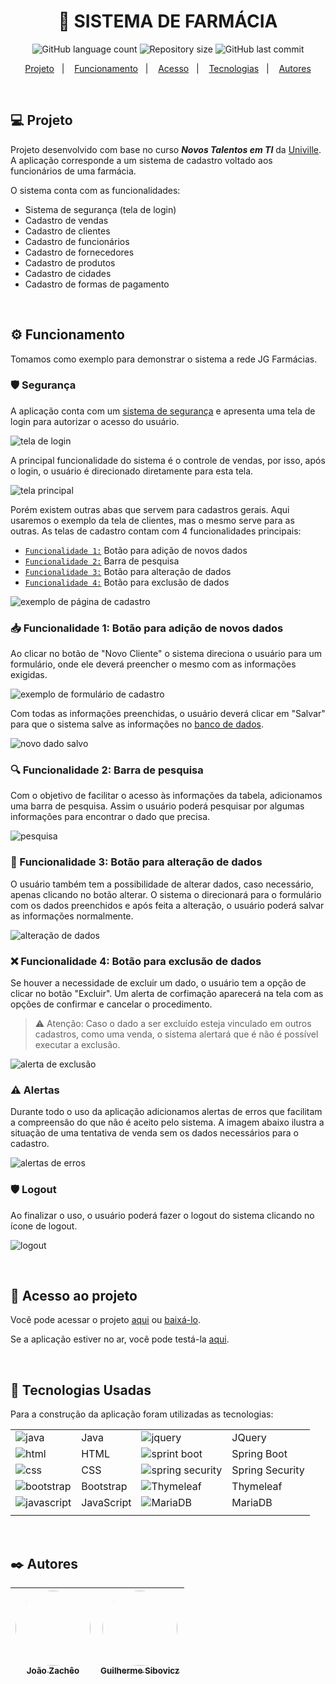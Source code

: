 <h1 align="center" > 💊 SISTEMA DE FARMÁCIA </h1>

<p align="center">
    <img alt="GitHub language count" src="https://img.shields.io/github/languages/count/joaozacheo/sistemafarmacia">
    <img alt="Repository size" src="https://img.shields.io/github/repo-size/joaozacheo/sistemafarmacia">
    <img alt="GitHub last commit" src="https://img.shields.io/github/last-commit/joaozacheo/sistemafarmacia">
</p>

<p align="center">
  <a href="#-projeto">Projeto</a>&nbsp;&nbsp;&nbsp;|&nbsp;&nbsp;&nbsp;
  <a href="#%EF%B8%8F-funcionamento">Funcionamento</a>&nbsp;&nbsp;&nbsp;|&nbsp;&nbsp;&nbsp;
  <a href="#-acesso-ao-projeto">Acesso</a>&nbsp;&nbsp;&nbsp;|&nbsp;&nbsp;&nbsp;
  <a href="#-tecnologias-usadas">Tecnologias</a>&nbsp;&nbsp;&nbsp;|&nbsp;&nbsp;&nbsp;
  <a href="#%EF%B8%8F-autores">Autores</a>
</p>

</br>

## 💻 Projeto

Projeto desenvolvido com base no curso **_Novos Talentos em TI_** da [Univille](https://www.univille.edu.br/). A aplicação corresponde a um sistema de cadastro voltado aos funcionários de uma farmácia.

O sistema conta com as funcionalidades:
- Sistema de segurança (tela de login)
- Cadastro de vendas
- Cadastro de clientes
- Cadastro de funcionários
- Cadastro de fornecedores
- Cadastro de produtos
- Cadastro de cidades
- Cadastro de formas de pagamento

</br>

## ⚙️ Funcionamento

Tomamos como exemplo para demonstrar o sistema a rede JG Farmácias.

### 🛡️ Segurança

A aplicação conta com um [sistema de segurança](#-tecnologias-usadas) e apresenta uma tela de login para autorizar o acesso do usuário.

![tela de login](https://imgur.com/u5o4MNU.png)

A principal funcionalidade do sistema é o controle de vendas, por isso, após o login, o usuário é direcionado diretamente para esta tela.

![tela principal](https://imgur.com/wO7Gg67.png)

Porém existem outras abas que servem para cadastros gerais. Aqui usaremos o exemplo da tela de clientes, mas o mesmo serve para as outras. As telas de cadastro contam com 4 funcionalidades principais:
- [`Funcionalidade 1:`](#-funcionalidade-1-botão-para-adição-de-novos-dados) Botão para adição de novos dados
- [`Funcionalidade 2:`](#-funcionalidade-2-barra-de-pesquisa) Barra de pesquisa
- [`Funcionalidade 3:`](#-funcionalidade-3-botão-para-alteração-de-dados) Botão para alteração de dados
- [`Funcionalidade 4:`](#-funcionalidade-4-botão-para-exclusão-de-dados) Botão para exclusão de dados

![exemplo de página de cadastro](https://imgur.com/ZZTikRG.png)

### 📥 Funcionalidade 1: Botão para adição de novos dados

Ao clicar no botão de "Novo Cliente" o sistema direciona o usuário para um formulário, onde ele deverá preencher o mesmo com as informações exigidas.

![exemplo de formulário de cadastro](https://imgur.com/Zmbib5A.png)

Com todas as informações preenchidas, o usuário deverá clicar em "Salvar" para que o sistema salve as informações no [banco de dados](#-tecnologias-usadas).

![novo dado salvo](https://imgur.com/cC7hy6e.png)

### 🔍 Funcionalidade 2: Barra de pesquisa

Com o objetivo de facilitar o acesso às informações da tabela, adicionamos uma barra de pesquisa. Assim o usuário poderá pesquisar por algumas informações para encontrar o dado que precisa.

![pesquisa](https://imgur.com/IHl24RK.gif)

### 📝 Funcionalidade 3: Botão para alteração de dados

O usuário também tem a possibilidade de alterar dados, caso necessário, apenas clicando no botão alterar. O sistema o direcionará para o formulário com os dados preenchidos e após feita a alteração, o usuário poderá salvar as informações normalmente.

![alteração de dados](https://imgur.com/NNFAwjx.gif)

### ❌ Funcionalidade 4: Botão para exclusão de dados

Se houver a necessidade de excluir um dado, o usuário tem a opção de clicar no botão "Excluir". Um alerta de corfimação aparecerá na tela com as opções de confirmar e cancelar o procedimento.

> ⚠️ Atenção: Caso o dado a ser excluído esteja vinculado em outros cadastros, como uma venda, o sistema alertará que é não é possível executar a exclusão.

![alerta de exclusão](https://imgur.com/nJ27DHX.png)

### ⚠️ Alertas
Durante todo o uso da aplicação adicionamos alertas de erros que facilitam a compreensão do que não é aceito pelo sistema. A imagem abaixo ilustra a situação de uma tentativa de venda sem os dados necessários para o cadastro.

![alertas de erros](https://imgur.com/jVj2bGc.png)

### 🛡️ Logout

Ao finalizar o uso, o usuário poderá fazer o logout do sistema clicando no ícone de logout.

![logout](https://imgur.com/U41kIXf.gif)

</br>

## 🔗 Acesso ao projeto

Você pode acessar o projeto [aqui](https://github.com/joaozacheo/sistemafarmacia) ou [baixá-lo](https://github.com/joaozacheo/sistemafarmacia/archive/refs/heads/main.zip).

Se a aplicação estiver no ar, você pode testá-la [aqui](https://sistemafarmacia-1671417070640.azurewebsites.net).

</br>

## 🚀 Tecnologias Usadas

Para a construção da aplicação foram utilizadas as tecnologias:

|   |   |   |   |
|---|---|---|---|
| ![java](https://img.shields.io/badge/Java-ED8B00?style=for-the-badge&logo=java&logoColor=white)  | Java | ![jquery](https://img.shields.io/badge/jQuery-0769AD?style=for-the-badge&logo=jquery&logoColor=white)  | JQuery |
| ![html](https://img.shields.io/badge/HTML5-E34F26?style=for-the-badge&logo=html5&logoColor=white)  | HTML | ![sprint boot](https://img.shields.io/badge/Spring-6DB33F?style=for-the-badge&logo=spring&logoColor=white)  | Spring Boot |
| ![css](https://img.shields.io/badge/CSS3-1572B6?style=for-the-badge&logo=css3&logoColor=white)  | CSS | ![spring security](https://img.shields.io/badge/Spring-6DB33F?style=for-the-badge&logo=spring&logoColor=white)  | Spring Security |
| ![bootstrap](https://img.shields.io/badge/Bootstrap-563D7C?style=for-the-badge&logo=bootstrap&logoColor=white)  | Bootstrap | ![Thymeleaf](https://img.shields.io/badge/Thymeleaf-%23005C0F.svg?style=for-the-badge&logo=Thymeleaf&logoColor=white) | Thymeleaf |
| ![javascript](https://img.shields.io/badge/JavaScript-F7DF1E?style=for-the-badge&logo=javascript&logoColor=black)  | JavaScript | ![MariaDB](https://img.shields.io/badge/MariaDB-003545?style=for-the-badge&logo=mariadb&logoColor=white) | MariaDB |
|   |   |   |   |

</br>

## ✒️ Autores
| [<img src="https://avatars.githubusercontent.com/u/95360206?v=4" width=120 height=120 style="border-radius:50%"><br><sub>João Zachêo</sub>](https://github.com/joaozacheo) |  [<img src="https://imgur.com/nbMXl1K.png" height=120 style="border-radius:50%"><br><sub>Guilherme Sibovicz</sub>](https://github.com/guilhermesibovicz) | 
| :---: | :---: |